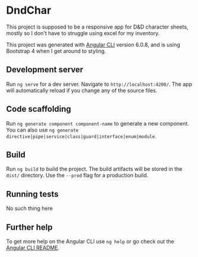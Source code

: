 # DndChar

This project is supposed to be a responsive app for D&D character sheets, mostly so I don't have to struggle using excel for my inventory.

This project was generated with [Angular CLI](https://github.com/angular/angular-cli) version 6.0.8, and is using Bootstrap 4 when I get around to styling.

## Development server

Run `ng serve` for a dev server. Navigate to `http://localhost:4200/`. The app will automatically reload if you change any of the source files.

## Code scaffolding

Run `ng generate component component-name` to generate a new component. You can also use `ng generate directive|pipe|service|class|guard|interface|enum|module`.

## Build

Run `ng build` to build the project. The build artifacts will be stored in the `dist/` directory. Use the `--prod` flag for a production build.

## Running tests

No such thing here

## Further help

To get more help on the Angular CLI use `ng help` or go check out the [Angular CLI README](https://github.com/angular/angular-cli/blob/master/README.md).
